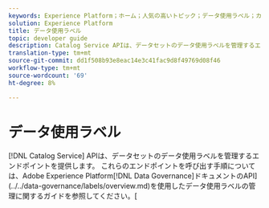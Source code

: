 ```yaml
---
keywords: Experience Platform；ホーム；人気の高いトピック；データ使用ラベル；カタログサービス
solution: Experience Platform
title: データ使用ラベル
topic: developer guide
description: Catalog Service APIは、データセットのデータ使用ラベルを管理するエンドポイントを提供します。
translation-type: tm+mt
source-git-commit: dd1f508b93e8eac14e3c41fac9d8f49769d08f46
workflow-type: tm+mt
source-wordcount: '69'
ht-degree: 8%

---
```



# データ使用ラベル

[!DNL Catalog Service] APIは、データセットのデータ使用ラベルを管理するエンドポイントを提供します。 これらのエンドポイントを呼び出す手順については、Adobe Experience Platform[!DNL Data Governance]ドキュメントのAPI](../../data-governance/labels/overview.md)を使用したデータ使用ラベルの管理に関するガイドを参照してください。[